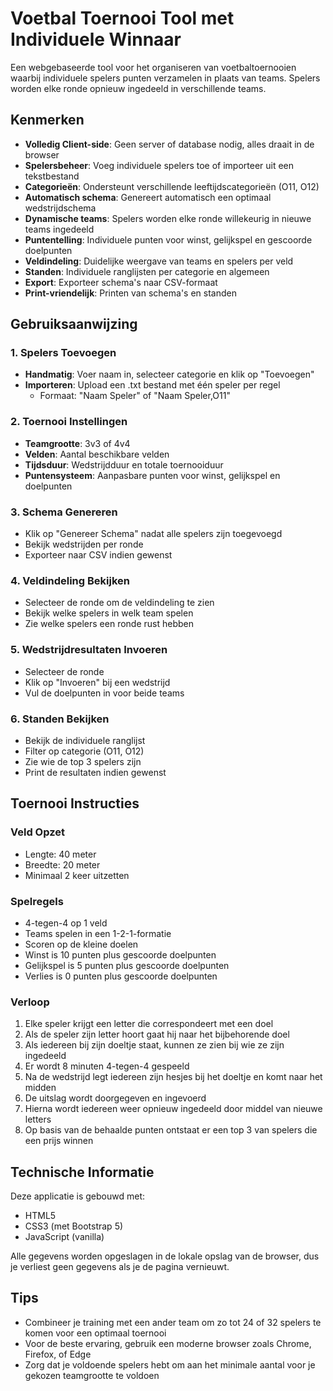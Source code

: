 # Voetbal Toernooi Tool met Individuele Winnaar

Een webgebaseerde tool voor het organiseren van voetbaltoernooien waarbij individuele spelers punten verzamelen in plaats van teams. Spelers worden elke ronde opnieuw ingedeeld in verschillende teams.

## Kenmerken

- **Volledig Client-side**: Geen server of database nodig, alles draait in de browser
- **Spelersbeheer**: Voeg individuele spelers toe of importeer uit een tekstbestand
- **Categorieën**: Ondersteunt verschillende leeftijdscategorieën (O11, O12)
- **Automatisch schema**: Genereert automatisch een optimaal wedstrijdschema
- **Dynamische teams**: Spelers worden elke ronde willekeurig in nieuwe teams ingedeeld
- **Puntentelling**: Individuele punten voor winst, gelijkspel en gescoorde doelpunten
- **Veldindeling**: Duidelijke weergave van teams en spelers per veld
- **Standen**: Individuele ranglijsten per categorie en algemeen
- **Export**: Exporteer schema's naar CSV-formaat
- **Print-vriendelijk**: Printen van schema's en standen

## Gebruiksaanwijzing

### 1. Spelers Toevoegen

- **Handmatig**: Voer naam in, selecteer categorie en klik op "Toevoegen"
- **Importeren**: Upload een .txt bestand met één speler per regel
  - Formaat: "Naam Speler" of "Naam Speler,O11"

### 2. Toernooi Instellingen

- **Teamgrootte**: 3v3 of 4v4
- **Velden**: Aantal beschikbare velden
- **Tijdsduur**: Wedstrijdduur en totale toernooiduur
- **Puntensysteem**: Aanpasbare punten voor winst, gelijkspel en doelpunten

### 3. Schema Genereren

- Klik op "Genereer Schema" nadat alle spelers zijn toegevoegd
- Bekijk wedstrijden per ronde
- Exporteer naar CSV indien gewenst

### 4. Veldindeling Bekijken

- Selecteer de ronde om de veldindeling te zien
- Bekijk welke spelers in welk team spelen
- Zie welke spelers een ronde rust hebben

### 5. Wedstrijdresultaten Invoeren

- Selecteer de ronde
- Klik op "Invoeren" bij een wedstrijd
- Vul de doelpunten in voor beide teams

### 6. Standen Bekijken

- Bekijk de individuele ranglijst
- Filter op categorie (O11, O12)
- Zie wie de top 3 spelers zijn
- Print de resultaten indien gewenst

## Toernooi Instructies

### Veld Opzet
- Lengte: 40 meter
- Breedte: 20 meter
- Minimaal 2 keer uitzetten

### Spelregels
- 4-tegen-4 op 1 veld
- Teams spelen in een 1-2-1-formatie
- Scoren op de kleine doelen
- Winst is 10 punten plus gescoorde doelpunten
- Gelijkspel is 5 punten plus gescoorde doelpunten
- Verlies is 0 punten plus gescoorde doelpunten

### Verloop
1. Elke speler krijgt een letter die correspondeert met een doel
2. Als de speler zijn letter hoort gaat hij naar het bijbehorende doel
3. Als iedereen bij zijn doeltje staat, kunnen ze zien bij wie ze zijn ingedeeld
4. Er wordt 8 minuten 4-tegen-4 gespeeld
5. Na de wedstrijd legt iedereen zijn hesjes bij het doeltje en komt naar het midden
6. De uitslag wordt doorgegeven en ingevoerd
7. Hierna wordt iedereen weer opnieuw ingedeeld door middel van nieuwe letters
8. Op basis van de behaalde punten ontstaat er een top 3 van spelers die een prijs winnen

## Technische Informatie

Deze applicatie is gebouwd met:
- HTML5
- CSS3 (met Bootstrap 5)
- JavaScript (vanilla)

Alle gegevens worden opgeslagen in de lokale opslag van de browser, dus je verliest geen gegevens als je de pagina vernieuwt.

## Tips

- Combineer je training met een ander team om zo tot 24 of 32 spelers te komen voor een optimaal toernooi
- Voor de beste ervaring, gebruik een moderne browser zoals Chrome, Firefox, of Edge
- Zorg dat je voldoende spelers hebt om aan het minimale aantal voor je gekozen teamgrootte te voldoen
